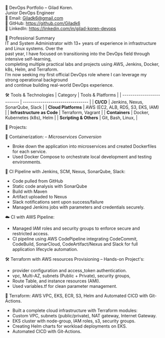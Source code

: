 💼 DevOps Portfolio – Gilad Koren.  
Junior DevOps Engineer  
📧 Email: Giladk6@gmail.com  
🔗 GitHub: https://github.com/Giladk6  
🔗 LinkedIn: https://linkedin.com/in/gilad-koren-devops  
  
  
🧾 Professional Summary  
IT and System Administrator with 13+ years of experience in infrastructure and Linux systems. Over the  
past year, I have focused on transitioning into the DevOps field through intensive self-learning,  
completing multiple practical labs and projects using AWS, Jenkins, Docker, k8s, Helm, and Terraform.  
I’m now seeking my first official DevOps role where I can leverage my strong operational background  
and continue building real-world DevOps experience.  
    
  
🛠 Tools & Technologies
| Category                   | Tools & Platforms                 |
| -------------------------- | --------------------------------- |
| **CI/CD**                  | Jenkins, Nexus, SonarQube, Slack  |
| **Cloud Platforms**        | AWS (EC2, ALB, RDS, S3, EKS, IAM) |
| **Infrastructure as Code** | Terraform, Vagrant                |
| **Containers**             | Docker, Kubernetes (k8s), Helm    |
| **Scripting & Others**     | Git, Bash, Linux,                 |
  
  
🚀 Projects:  
   
🐳 Containerization: – *Microservices Conversion*  
-   Broke down the application into microservices and created Dockerfiles for each service.  
-   Used Docker Compose to orchestrate local development and testing environments.  
  
🔁 CI Pipeline with Jenkins, SCM, Nexus, SonarQube, Slack:  
- Code pulled from GitHub  
- Static code analysis with SonarQube  
- Build with Maven  
- Artifact uploaded to Nexus  
- Slack notifications sent upon success/failure  
- Managed Jenkins jobs with parameters and credentials securely.  
  
☁️ CI with AWS Pipeline:  
- Managed IAM roles and security groups to enforce secure and restricted access.  
- CI pipeline using AWS CodePipeline integrating CodeCommit, CodeBuild, SonarCloud, 
  CodeArtifact/Nexus and Slack for full application lifecycle automation.  
  
🛠 Terraform with AWS resources Provisioning – Hands-on Project's:  
- provider configuration and access_token authentication.  
- vpc, Multi-AZ, subnets (Public + Private), security groups,   
- Route Table, and instance resources (AMI).      
- Used variables.tf for clean parameter management.  
  
🧱 Terraform: AWS VPC, EKS, ECR, S3, Helm and Automated CICD with Git-Actions.  
- Built a complete cloud infrastructure with Terraform modules:  
- Custom VPC, subnets (public/private), NAT gateway, Internet Gateway.  
- EKS cluster with node-group, IAM roles, s3, security groups.  
- Creating Helm charts for workload deployments on EKS.  
- Automated CICD with Git-Actions. 
